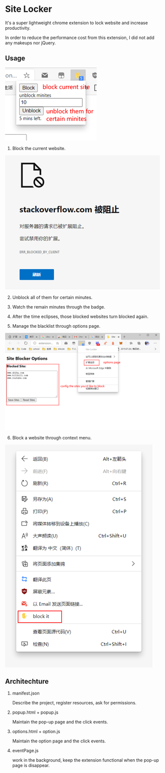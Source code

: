 # Site Locker

It's a super lightweight chrome extension to lock website and increase productivity.

In order to reduce the performance cost from this extension, I did not add any makeups nor jQuery. 


## Usage

![](Snipaste_2020-08-19_11-00-55.png)
1. Block the current website. 

![](Snipaste_2020-08-19_12-17-27.png)

2. Unblock all of them for certain minutes.

3. Watch the remain minutes through the badge. 

4. After the time eclipses, those blocked websites turn blocked again. 

5. Manage the blacklist through options page. 

![](Snipaste_2020-08-19_10-57-45.png)

6. Block a website through context menu.

![](Snipaste_2020-08-19_12-20-20.png)


## Architechture

1. manifest.json

    Describe the project, register resources, ask for permissions. 

2. popup.html + popup.js 

    Maintain the pop-up page and the click events. 
3. options.html + option.js 

    Maintain the option page and the click events. 
4. eventPage.js

    work in the background, keep the extension functional when the pop-up page is disappear.






